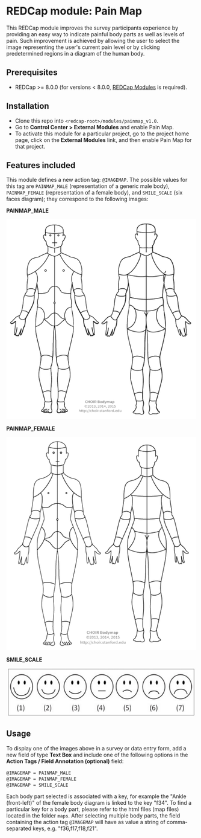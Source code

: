 # REDCap module: Pain Map
This REDCap module improves the survey participants experience by providing an easy way to indicate painful body parts as well as levels of pain. Such improvement is achieved by allowing the user to select the image representing the user's current pain level or by clicking predetermined regions in a diagram of the human body.


## Prerequisites
- REDCap >= 8.0.0 (for versions < 8.0.0, [REDCap Modules](https://github.com/vanderbilt/redcap-external-modules) is required).


## Installation
- Clone this repo into `<redcap-root>/modules/painmap_v1.0`.
- Go to **Control Center > External Modules** and enable Pain Map.
- To activate this module for a particular project, go to the project home page, click on the **External Modules** link, and then enable Pain Map for that project.

## Features included
This module defines a new action tag: `@IMAGEMAP`. The possible values for this tag are `PAINMAP_MALE` (representation of a generic male body), `PAINMAP_FEMALE` (representation of a female body), and `SMILE_SCALE` (six faces diagram); they correspond to the following images:

**PAINMAP_MALE**

![PAINMAP_MALE](./img/painmap_male.png)

**PAINMAP_FEMALE**

![PAINMAP_FEMALE](./img/painmap_female.png)

**SMILE_SCALE**

![SMILE_SCALE](./img/smile_scale.png)


## Usage
To display one of the images above in a survey or data entry form, add a new field of type **Text Box** and include one of the following options in the **Action Tags / Field Annotation (optional)** field:

    @IMAGEMAP = PAINMAP_MALE 
    @IMAGEMAP = PAINMAP_FEMALE
    @IMAGEMAP = SMILE_SCALE

Each body part selected is associated with a key, for example the "Ankle (front-left)" of the female body diagram is linked to the key "f34". To find a particular key for a body part, please refer to the html files (map files) located in the folder `maps`. After selecting multiple body parts, the field containing the action tag `@IMAGEMAP` will have as value a string of comma-separated keys, e.g. "f36,f17,f18,f21".